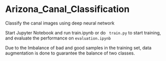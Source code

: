 # Arizona_Canal_Classification
Classify the canal images using deep neural network

Start Jupyter Notebook and run train.ipynb or do  ``` train.py```  to start training, and evaluate the performance on ```evaluation.ipynb```

Due to the Imbalance of bad and good samples in the training set, data augmentation is done to guarantee the 
balance of two classes.

